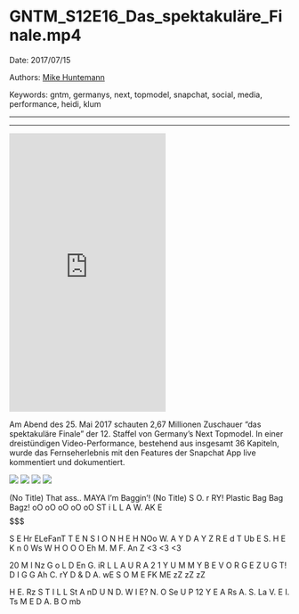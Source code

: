 # GNTM_S12E16_Das_spektakuläre_Finale.mp4

Date: 2017/07/15

Authors: [Mike Huntemann](http://mikehuntemann.de)

Keywords: gntm, germanys, next, topmodel, snapchat, social, media, performance, heidi, klum

---
---

<iframe src="https://player.vimeo.com/video/229543112?title=0&byline=0&portrait=0" width="281" height="500" frameborder="0" webkitallowfullscreen mozallowfullscreen allowfullscreen></iframe>

Am Abend des 25. Mai 2017 schauten 2,67 Millionen Zuschauer “das spektakuläre Finale” der 12. Staffel von Germany’s Next Topmodel. In einer dreistündigen Video-Performance, bestehend aus insgesamt 36 Kapiteln, wurde das Fernseherlebnis mit den Features der Snapchat App live kommentiert und dokumentiert.

![](GNTM_1.jpg)
![](GNTM_2.jpg)
![](GNTM_3.jpg)
![](GNTM_4.jpg)

(No Title)
That ass..
MAYA
I’m Baggin’!
(No Title)
S O. r RY!
Plastic Bag Bag Bagz!
oO oO oO oO oO
ST i L L  A  W. AK E
$$$$$$$

S E Hr ELeFanT
T E N S I O N
H E H
NOo W. A Y
D A Y Z
R E d T Ub E
S. H E K n 0 Ws
W H O O O
Eh M. M F. An Z
<3 <3 <3

20 M I Nz
G o L D En G. iR L
L A U R A  2 1
Y U M M Y
B E V O R G E Z U G T!
D I G G  Ah
C.  rY
D & D
A. wE S O M E
FK ME zZ zZ zZ

H E. Rz S T I L L St  A nD
U N D. W I E?
N. O Se U P
12 Y E  A Rs  A.  S. La V. E
I. Ts M  E
D A.  B  O mb
